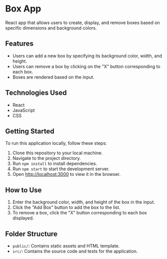 # Box App

React app that allows users to create, display, and remove boxes based on specific dimensions and background colors.

## Features

- Users can add a new box by specifying its background color, width, and height.
- Users can remove a box by clicking on the "X" button corresponding to each box.
- Boxes are rendered based on the input.

## Technologies Used

- React
- JavaScript
- CSS

## Getting Started 

To run this application locally, follow these steps:

1. Clone this repository to your local machine.
2. Navigate to the project directory.
3. Run `npm install` to install dependencies.
4. Run `npm start` to start the development server.
5. Open [http://localhost:3000](http://localhost:3000) to view it in the browser.

## How to Use

1. Enter the background color, width, and height of the box in the input.
2. Click the "Add Box" button to add the box to the list.
3. To remove a box, click the "X" button corresponding to each box displayed.

## Folder Structure

- `public/`: Contains static assets and HTML template.
- `src/`: Contains the source code and tests for the application.